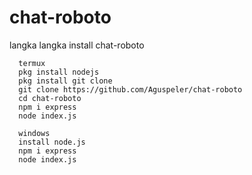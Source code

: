 # chat-roboto
langka langka install chat-roboto

      termux
      pkg install nodejs
      pkg install git clone
      git clone https://github.com/Aguspeler/chat-roboto
      cd chat-roboto
      npm i express
      node index.js

      windows
      install node.js
      npm i express
      node index.js
